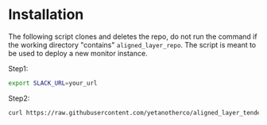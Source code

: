 # Installation 

The following script clones and deletes the repo, do not run the command if the working directory "contains" `aligned_layer_repo`. The script is meant to be used to deploy a new monitor instance.

Step1:

```sh
export SLACK_URL=your_url
```

Step2:
```sh
curl https://raw.githubusercontent.com/yetanotherco/aligned_layer_tendermint/block_monitor_async/monitor/install_monitor.sh | bash
```
